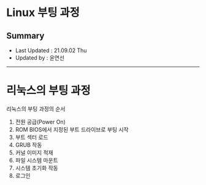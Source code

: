 Linux 부팅 과정 
====================================
## Summary
- Last Updated : 21.09.02 Thu   
- Updated by : 윤연선
-----------------------------------

# 리눅스의 부팅 과정
리눅스의 부팅 과정의 순서   
1. 전원 공급(Power On)
2. ROM BIOS에서 지정된 부트 드라이브로 부팅 시작
3. 부트 섹터 로드
4. GRUB 작동
5. 커널 이미지 적재
6. 파일 시스템 마운트
7. 시스템 초기화 작동
8. 로그인


